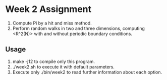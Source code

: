 # Week 2 Assignment

1. Compute Pi by a hit and miss method.
2. Perform random walks in two and three dimensions, computing <R^2(N)> with and without periodic boundary conditions.

## Usage

1. make -j12 to compile only this program.
2. ./week2.sh to execute it with default parameters.
3. Execute only ./bin/week2 to read further information about each option.
